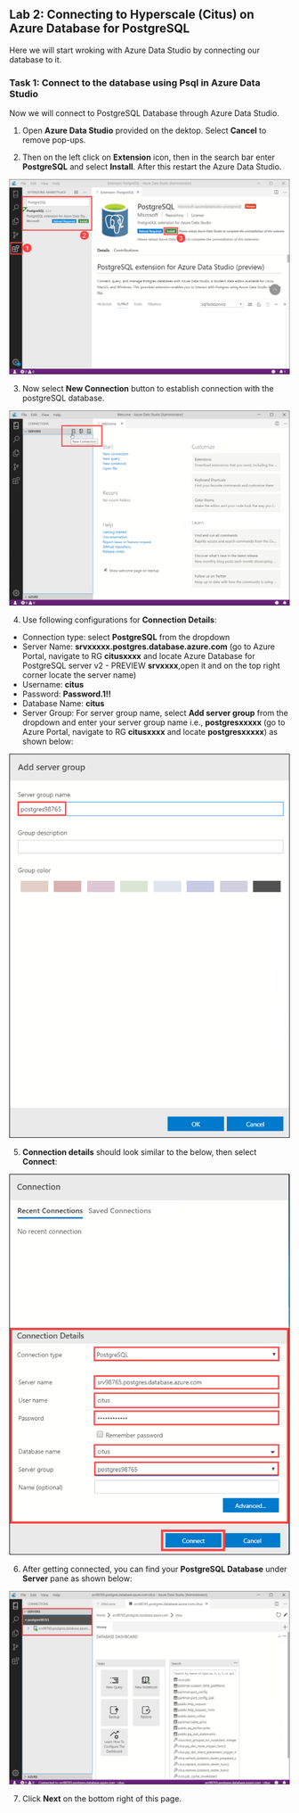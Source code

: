 ## **Lab 2: Connecting to Hyperscale (Citus) on Azure Database for PostgreSQL**

Here we will start wroking with Azure Data Studio by connecting our database to it.

### Task 1: Connect to the database using Psql in Azure Data Studio

Now we will connect to PostgreSQL Database through Azure Data Studio.

1. Open **Azure Data Studio** provided on the dektop. Select **Cancel** to remove pop-ups.

2. Then on the left click on **Extension** icon, then in the search bar enter **PostgreSQL** and select **Install**. After this restart the Azure Data Studio.

![](images/postext.png)

3. Now select **New Connection** button to establish connection with the postgreSQL database.

![](images/azdatastudio.png)

4.  Use following configurations for **Connection Details**:
- Connection type: select **PostgreSQL** from the dropdown
- Server Name: **srvxxxxx.postgres.database.azure.com** (go to Azure Portal, navigate to RG **citusxxxx** and locate Azure Database for PostgreSQL server v2 - PREVIEW **srvxxxx**,open it and on the top right corner locate the server name)
- Username: **citus**
- Password: **Password.1!!**
- Database Name: **citus**
- Server Group: For server group name, select **Add server group** from the dropdown and enter your server group name i.e., **postgresxxxxx** (go to Azure Portal, navigate to RG **citusxxxx** and locate **postgresxxxxx**) as shown below:

![](images/newconnection2.png)

5. **Connection details** should look similar to the below, then select **Connect**:

![](images/newconnection1.png)

6. After getting connected, you can find your **PostgreSQL Database** under **Server** pane as shown below:

![](images/newconnection3.png)

7. Click **Next** on the bottom right of this page.

